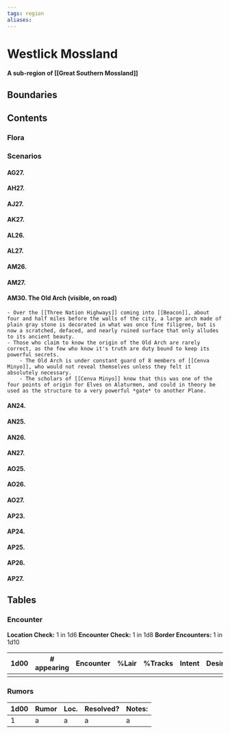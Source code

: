 ```yaml
---
tags: region
aliases:
---
```

# Westlick Mossland
#### A sub-region of [[Great Southern Mossland]]
## Boundaries
## Contents
### Flora
### Scenarios
#### AG27.
#### AH27.
#### AJ27.
#### AK27.
#### AL26.
#### AL27.
#### AM26.
#### AM27.
#### AM30. The Old Arch (visible, on road)
	- Over the [[Three Nation Highways]] coming into [[Beacon]], about four and half miles before the walls of the city, a large arch made of plain gray stone is decorated in what was once fine filigree, but is now a scratched, defaced, and nearly ruined surface that only alludes to its ancient beauty.
	- Those who claim to know the origin of the Old Arch are rarely correct, as the few who know it's truth are duty bound to keep its powerful secrets.
		- The Old Arch is under constant guard of 8 members of [[Cenva Minyo]], who would not reveal themselves unless they felt it absolutely necessary.
		- The scholars of [[Cenva Minyo]] know that this was one of the four points of origin for Elves on Alaturmen, and could in theory be used as the structure to a very powerful *gate* to another Plane.
#### AN24.
#### AN25.
#### AN26.
#### AN27.
#### AO25.
#### AO26.
#### AO27.
#### AP23.
#### AP24.
#### AP25.
#### AP26.
#### AP27.

## Tables
### Encounter
**Location Check:** 1 in 1d6
**Encounter Check:** 1 in 1d8
**Border Encounters:** 1 in 1d10


| 1d00 | # appearing | Encounter | %Lair | %Tracks | Intent | Desire |
| ---- | ----------- | --------- | ----- | ------- | ------ | ------ |
|      |             |           |       |         |        |        |

### Rumors
| 1d00 | Rumor | Loc. | Resolved? | Notes: |
|------|-------|------|-----------|--------|
| 1    | a     | a    | a         | a      |
